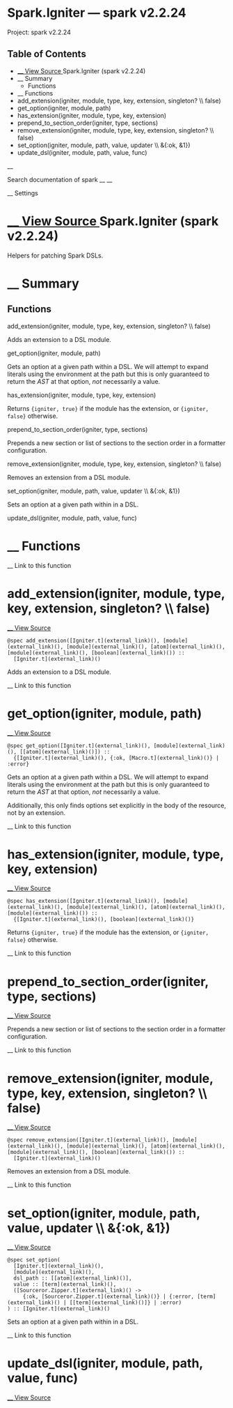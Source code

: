 # Spark.Igniter — spark v2.2.24

Project: spark v2.2.24

## Table of Contents

- [ __ View Source ](external_link) Spark.Igniter (spark v2.2.24)
- __ Summary
  - Functions
- __ Functions
- add_extension(igniter, module, type, key, extension, singleton? \\\ false)
- get_option(igniter, module, path)
- has_extension(igniter, module, type, key, extension)
- prepend_to_section_order(igniter, type, sections)
- remove_extension(igniter, module, type, key, extension, singleton? \\\ false)
- set_option(igniter, module, path, value, updater \\\ &{:ok, &1})
- update_dsl(igniter, module, path, value, func)

__

Search documentation of spark __ __

__ Settings

#  [ __ View Source ](external_link) Spark.Igniter (spark v2.2.24)

Helpers for patching Spark DSLs.

#  __ Summary

##  Functions

add_extension(igniter, module, type, key, extension, singleton? \\\ false)

Adds an extension to a DSL module.

get_option(igniter, module, path)

Gets an option at a given path within a DSL. We will attempt to expand literals using the environment at the path but this is only guaranteed to return the _AST_ at that option, _not_ necessarily a value.

has_extension(igniter, module, type, key, extension)

Returns `{igniter, true}` if the module has the extension, or `{igniter, false}` otherwise.

prepend_to_section_order(igniter, type, sections)

Prepends a new section or list of sections to the section order in a formatter configuration.

remove_extension(igniter, module, type, key, extension, singleton? \\\ false)

Removes an extension from a DSL module.

set_option(igniter, module, path, value, updater \\\ &{:ok, &1})

Sets an option at a given path within in a DSL.

update_dsl(igniter, module, path, value, func)

#  __ Functions

__ Link to this function

# add_extension(igniter, module, type, key, extension, singleton? \\\ false)

[ __ View Source ](external_link)
    
    
    @spec add_extension([Igniter.t](external_link)(), [module](external_link)(), [module](external_link)(), [atom](external_link)(), [module](external_link)(), [boolean](external_link)()) ::
      [Igniter.t](external_link)()

Adds an extension to a DSL module.

__ Link to this function

# get_option(igniter, module, path)

[ __ View Source ](external_link)
    
    
    @spec get_option([Igniter.t](external_link)(), [module](external_link)(), [[atom](external_link)()]) ::
      {[Igniter.t](external_link)(), {:ok, [Macro.t](external_link)()} | :error}

Gets an option at a given path within a DSL. We will attempt to expand literals using the environment at the path but this is only guaranteed to return the _AST_ at that option, _not_ necessarily a value.

Additionally, this only finds options set explicitly in the body of the resource, not by an extension.

__ Link to this function

# has_extension(igniter, module, type, key, extension)

[ __ View Source ](external_link)
    
    
    @spec has_extension([Igniter.t](external_link)(), [module](external_link)(), [module](external_link)(), [atom](external_link)(), [module](external_link)()) ::
      {[Igniter.t](external_link)(), [boolean](external_link)()}

Returns `{igniter, true}` if the module has the extension, or `{igniter, false}` otherwise.

__ Link to this function

# prepend_to_section_order(igniter, type, sections)

[ __ View Source ](external_link)

Prepends a new section or list of sections to the section order in a formatter configuration.

__ Link to this function

# remove_extension(igniter, module, type, key, extension, singleton? \\\ false)

[ __ View Source ](external_link)
    
    
    @spec remove_extension([Igniter.t](external_link)(), [module](external_link)(), [module](external_link)(), [atom](external_link)(), [module](external_link)(), [boolean](external_link)()) ::
      [Igniter.t](external_link)()

Removes an extension from a DSL module.

__ Link to this function

# set_option(igniter, module, path, value, updater \\\ &{:ok, &1})

[ __ View Source ](external_link)
    
    
    @spec set_option(
      [Igniter.t](external_link)(),
      [module](external_link)(),
      dsl_path :: [[atom](external_link)()],
      value :: [term](external_link)(),
      ([Sourceror.Zipper.t](external_link)() ->
         {:ok, [Sourceror.Zipper.t](external_link)()} | {:error, [term](external_link)() | [[term](external_link)()]} | :error)
    ) :: [Igniter.t](external_link)()

Sets an option at a given path within in a DSL.

__ Link to this function

# update_dsl(igniter, module, path, value, func)

[ __ View Source ](external_link)
